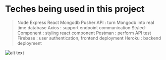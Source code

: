 # Teches being used in this project
 > Node
 > Express
 > React
 > Mongodb
 > Pusher API : turn Mongodb into real time database
 > Axios : support endpoint communication
 > Styled-Component : styling react component
 > Postman : perform API test
 > Firebase : user authentication, frontend deployment
 > Heroku : backend deployment
 
 ![alt text](https://github.com/easXin/whatsapp_React/blob/main/src/image/basic%20UI.jpg)
